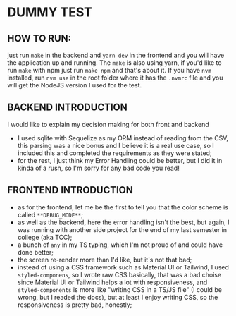 # DUMMY TEST

## HOW TO RUN:

just run ``make`` in the backend and ``yarn dev`` in the frontend and you will have the application up and running. The ``make`` is also using yarn, if you'd like to run ``make`` with npm just run ``make npm`` and that's about it. If you have ``nvm`` installed, run ``nvm use`` in the root folder where it has the ``.nvmrc`` file and you will get the NodeJS version I used for the test.

## BACKEND INTRODUCTION

I would like to explain my decision making for both front and backend

- I used sqlite with Sequelize as my ORM instead of reading from the CSV, this parsing was a nice bonus and I believe it is a real use case, so I included this and completed the requirements as they were stated;
- for the rest, I just think my Error Handling could be better, but I did it in kinda of a rush, so I'm sorry for any bad code you read!


## FRONTEND INTRODUCTION

- as for the frontend, let me be the first to tell you that the color scheme is called ``**DEBUG_MODE**``;
- as well as the backend, here the error handling isn't the best, but again, I was running with another side project for the end of my last semester in college (aka TCC);
- a bunch of ``any`` in my TS typing, which I'm not proud of and could have done better;
- the screen re-render more than I'd like, but it's not that bad;
- instead of using a CSS framework such as Material UI or Tailwind, I used ``styled-componens``, so I wrote raw CSS basically, that was a bad choise since Material UI or Tailwind helps a lot with responsiveness, and ``styled-components`` is more like "writing CSS in a TS/JS file" (I could be wrong, but I readed the docs), but at least I enjoy writing CSS, so the responsiveness is pretty bad, honestly;
